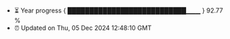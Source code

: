 - ⏳ Year progress { ███████████████████████████▁▁▁ } 92.77 %
- ⏰ Updated on Thu, 05 Dec 2024 12:48:10 GMT

